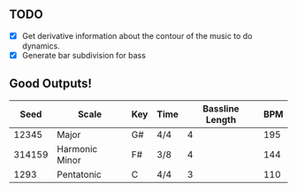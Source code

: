## TODO

- [x] Get derivative information about the contour of the music to do dynamics.
- [x] Generate bar subdivision for bass

## Good Outputs!

Seed | Scale | Key | Time | Bassline Length | BPM
------|-------|----|-----|---|-------------------
12345 | Major | G# | 4/4 | 4 | 195
314159 | Harmonic Minor | F# | 3/8 | 4 | 144
1293 | Pentatonic | C | 4/4 | 3 | 110
